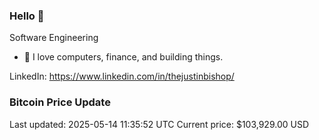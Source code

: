 ### Hello 🤙  

Software Engineering

- 🔭 I love computers, finance, and building things.
  
LinkedIn: https://www.linkedin.com/in/thejustinbishop/  

















































































### Bitcoin Price Update
Last updated: 2025-05-14 11:35:52 UTC
Current price: $103,929.00 USD
